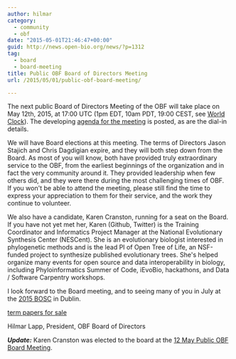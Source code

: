 ```yaml
---
author: hilmar
category:
  - community
  - obf
date: "2015-05-01T21:46:47+00:00"
guid: http://news.open-bio.org/news/?p=1312
tag:
  - board
  - board-meeting
title: Public OBF Board of Directors Meeting
url: /2015/05/01/public-obf-board-meeting/

---
```

The next public Board of Directors Meeting of the OBF will take place on May 12th, 2015, at 17:00 UTC (1pm EDT, 10am PDT, 19:00 CEST, see [World Clock](http://# "OBF Meeting in World Clock")). The developing [agenda for the meeting](/obf-hugo-test/wiki/Minutes:2015_May_ConfCall "Board Meeting agenda") is posted, as are the dial-in details.

We will have Board elections at this meeting. The terms of Directors Jason Stajich and Chris Dagdigian expire, and they will both step down from the Board. As most of you will know, both have provided truly extraordinary service to the OBF, from the earliest beginnings of the organization and in fact the very community around it. They provided leadership when few others did, and they were there during the most challenging times of OBF.  If you won't be able to attend the meeting, please still find the time to express your appreciation to them for their service, and the work they continue to volunteer.

We also have a candidate, Karen Cranston, running for a seat on the Board. If you have not yet met her, Karen (Github, Twitter) is the Training Coordinator and Informatics Project Manager at the National Evolutionary Synthesis Center (NESCent). She is an evolutionary biologist interested in phylogenetic methods and is the lead PI of Open Tree of Life, an NSF-funded project to synthesize published evolutionary trees. She's helped organize many events for open source and data interoperability in biology, including Phyloinformatics Summer of Code, iEvoBio, hackathons, and Data / Software Carpentry workshops.

I look forward to the Board meeting, and to seeing many of you in July at the [2015 BOSC](/obf-hugo-test/wiki/BOSC_2015 "BOSC 2015") in Dublin.

[term papers for sale](http://termpaperhelponline.com/term-papers-for-sale)

Hilmar Lapp, President, OBF Board of Directors

_**Update:**_ Karen Cranston was elected to the board at the [12 May Public OBF Board Meeting](/obf-hugo-test/wiki/Minutes:2015_May_ConfCall "meeting minutes").
